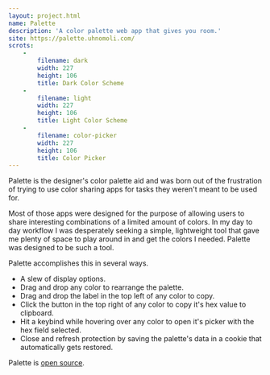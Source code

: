 ```yaml
---
layout: project.html
name: Palette
description: 'A color palette web app that gives you room.'
site: https://palette.uhnomoli.com/
scrots:
    -
        filename: dark
        width: 227
        height: 106
        title: Dark Color Scheme
    -
        filename: light
        width: 227
        height: 106
        title: Light Color Scheme
    -
        filename: color-picker
        width: 227
        height: 106
        title: Color Picker
---
```


Palette is the designer's color palette aid and was born out of the frustration of trying to use color sharing apps for tasks they weren't meant to be used for.

Most of those apps were designed for the purpose of allowing users to share interesting combinations of a limited amount of colors. In my day to day workflow I was desperately seeking a simple, lightweight tool that gave me plenty of space to play around in and get the colors I needed. Palette was designed to be such a tool.

Palette accomplishes this in several ways.

+ A slew of display options.
+ Drag and drop any color to rearrange the palette.
+ Drag and drop the label in the top left of any color to copy.
+ Click the button in the top right of any color to copy it's hex value to clipboard.
+ Hit a keybind while hovering over any color to open it's picker with the hex field selected.
+ Close and refresh protection by saving the palette's data in a cookie that automatically gets restored.

Palette is [open source][source].


[source]: https://github.com/Anomareh/Palette

